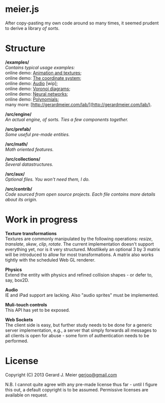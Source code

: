 meier.js
========

After copy-pasting my own code around so many times, it seemed prudent to  derive a library *of sorts*.



Structure
=========

**/examples/**
*<br>Contains typical usage examples:*
<br> online demo: [Animation and textures](http://gerjo.github.io/meier.js/examples/helloworld/helloworld.html);
<br> online demo: [The coordinate system](http://gerjo.github.io/meier.js/examples/grid/grid.html);
<br> online demo: [Audio](http://gerjo.github.io/meier.js/examples/audio/audio.html) [wip];
<br> online demo: [Voronoi diagrams](http://gerardmeier.com/play/cluster-detection/);
<br> online demo: [Neural networks](http://gerardmeier.com/play/neural-network-classification/);
<br> online demo: [Polynomials](http://gerardmeier.com/play/curve-fitting/);
<br>
many more: [http://gerardmeier.com/lab/](http://gerardmeier.com/lab/).



**/src/engine/** 
<br>*An actual engine, of sorts. Ties a few components together.*

**/src/prefab/** 
<br>*Some useful pre-made entities.*

**/src/math/**
<br>*Math oriented features.*

**/src/collections/**
<br>*Several datastructures.*

**/src/aux/**
<br>*Optional files. You won't need them, I do.*

**/src/contrib/**
<br>*Code sourced from open source projects. Each file contains more details about its origin.*



Work in progress
==========
**Texture transformations**
<br> Textures are commonly manipulated by the following operations: _resize_, _translate_, _skew_, _clip_, _rotate_. The current implementation doesn't support everything yet, nor is it very structured. Mostlikely an optional 3 by 3 matrix will be introduced to allow for most transformations. A matrix also works tightly with the scheduled Web GL renderer.

**Physics**
<br>Extend the entity with physics and refined collision shapes - or defer to, say, box2D.

**Audio**
<br>IE and iPad support are lacking. Also "audio sprites" must be implemented. 


**Muli-touch controls**
<br>This API has yet to be exposed.

**Web Sockets**
<br>The client side is easy, but further study needs to be done for a generic server implementation, e.g., a server that simply forwards all messages to all clients is open for abuse - some form of authentication needs to be performed.

License
==========

Copyright (C) 2013 Gerard J. Meier <gerjoo@gmail.com>

N.B. I cannot quite agree with any pre-made license thus far - until I figure this out, a default copyright is to be assumed. Permissive licenses are available on request.

